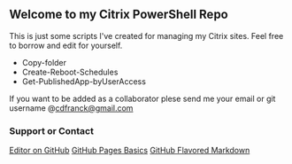 ## Welcome to my Citrix PowerShell Repo

This is just some scripts I've created for managing my Citrix sites. Feel free to borrow and edit for yourself.

- Copy-folder
- Create-Reboot-Schedules
- Get-PublishedApp-byUserAccess

If you want to be added as a collaborator plese send me your email or git username @cdfranck@gmail.com 

### Support or Contact
[Editor on GitHub](https://github.com/cdfranck/CitrixPS/edit/master/README.md)
[GitHub Pages Basics](https://help.github.com/categories/github-pages-basics/)
[GitHub Flavored Markdown](https://guides.github.com/features/mastering-markdown/)
